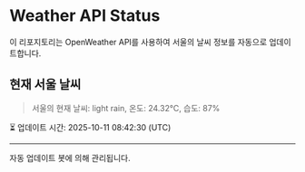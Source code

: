 
# Weather API Status

이 리포지토리는 OpenWeather API를 사용하여 서울의 날씨 정보를 자동으로 업데이트합니다.

## 현재 서울 날씨
> 서울의 현재 날씨: light rain, 온도: 24.32°C, 습도: 87%

⏳ 업데이트 시간: 2025-10-11 08:42:30 (UTC)

---
자동 업데이트 봇에 의해 관리됩니다.
